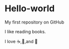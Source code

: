 # Hello-world
My first repository on GitHub

I like reading books.

I love :coffee:,:dancer:,and :pizza:
